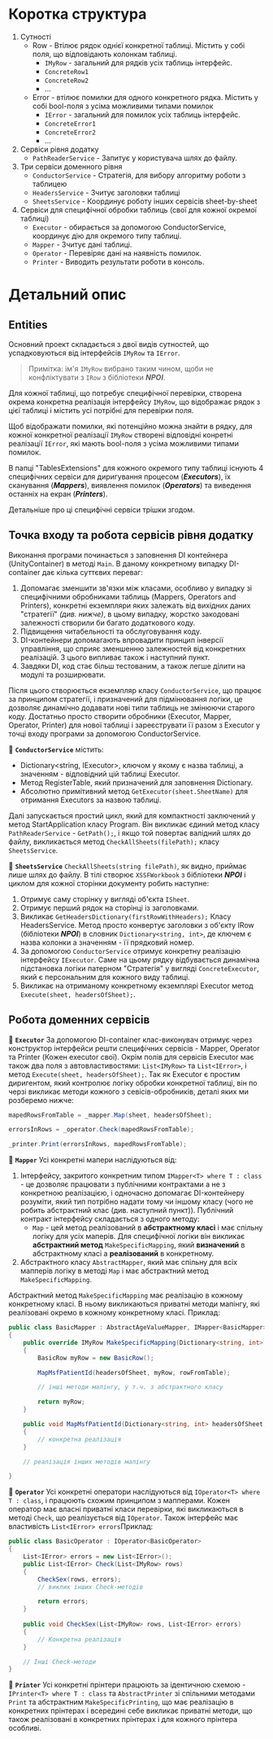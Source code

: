 # Коротка структура

1. Сутності
   - Row - Втілює рядок однієї конкретної таблиці. Містить у собі поля, що відповідають колонкам таблиці.
     - `IMyRow` - загальний для рядків усіх таблиць інтерфейс.
     - `ConcreteRow1`
     - `ConcreteRow2`
     - ... 
   - Error - втілює помилки для одного конкретного рядка. Містить у собі bool-поля з усіма можливими типами помилок
     - `IError` - загальний для помилок усіх таблиць інтерфейс.
     - `ConcreteError1`
     - `ConcreteError2`
     - ...
2. Сервіси рівня додатку
   - `PathReaderService` - Запитує у користувача шлях до файлу. 
3. Три сервіси доменного рівня
   - `ConductorService` - Стратегія, для вибору алгоритму роботи з таблицею
   - `HeadersService` - Зчитує заголовки таблиці
   - `SheetsService` - Координує роботу інших сервісів sheet-by-sheet
4. Сервіси для специфічної обробки таблиць (свої для кожної окремої таблиці)
   - `Executor` - обирається за допомогою ConductorService, координує дію для окремого типу таблиці.
   - `Mapper` - Зчитує дані таблиці.
   - `Operator` - Перевіряє дані на наявність помилок.
   - `Printer` - Виводить результати роботи в консоль.


# Детальний опис
## Entities

Основний проект складається з двої видів сутностей, що успадковуються від інтерфейсів `IMyRow` та `IError`. 

> Примітка: ім'я `IMyRow` вибрано таким чином, щоби не конфліктувати з `IRow` з бібліотеки ***NPOI***.

Для кожної таблиці, що потребує специфічної перевірки, створена окрема конкретна реалізація інтерфейсу `IMyRow`, що відображає рядок з цієї таблиці і містить усі потрібні для перевірки поля. 

Щоб відображати помилки, які потенційно можна знайти в рядку, для кожної конкретної реалізації `IMyRow` створені відповідні конретні реалізації `IError`, які мають bool-поля з усіма можливими типами помилок.  

В папці "TablesExtensions" для кожного окремого типу таблиці існують 4 специфічних сервіси для диригування процесом (***Executors***), їх сканування (***Mappers***), виявлення помилок (***Operators***) та виведення останніх на екран (***Printers***).

Детальніше про ці специфічні сервіси трішки згодом.

## Точка входу та робота сервісів рівня додатку
Виконання програми починається з заповнення DI контейнера (UnityContainer) в методі `Main`. В даному конкретному випадку DI-container дає кілька суттєвих переваг:
1. Допомагає зменшити зв'язки між класами, особливо у випадку зі специфічними обробниками таблиць (Mappers, Operators and Printers), конкретні екземпляри яких залежать від вихідних даних "стратегії" *(див. нижче)*, в цьому випадку, жорстко закодовані залежності створили би багато додаткового коду. 
2. Підвищення читабельності та обслуговування коду.
3. DI-контейнери допомагають впровадити принцип інверсії управління, що сприяє зменшенню залежностей від конкретних реалізацій. З цього випливає також і наступний пункт.
4. Завдяки DI, код стає більш тестованим, а також легше ділити на модулі та розширювати.

Після цього створюється екземпляр класу `ConductorService`, що працює за принципом стратегії, і призначений для підмінювання логіки, це дозволяє динамічно додавати нові типи таблиць не змінюючи старого коду. Достатньо просто створити обробники (Executor, Mapper, Operator, Printer) для нової таблиці і зареєструвати її разом з Executor у точці входу програми за допомогою ConductorService.

:pushpin: **`ConductorService`** містить: 
 - Dictionary<string, IExecutor>, ключом у якому є назва таблиці, а значенням - відповідний цій таблиці Executor. 
 - Метод RegisterTable, який призначений для заповнення Dictionary. 
 - Абсолютно примітивний метод `GetExecutor(sheet.SheetName)` для отримання Executors за назвою таблиці.

Далі запускається простий цикл, який для компактності заключений у метод StartApplication класу Program. Він викликає єдиний метод класу `PathReaderService` - `GetPath();`, і якщо той повертає валідний шлях до файлу, викликається метод `CheckAllSheets(filePath);` класу `SheetsService`. 

:pushpin: **`SheetsService`**
`CheckAllSheets(string filePath)`, як видно, приймає лише шлях до файлу. В тілі створює `XSSFWorkbook` з бібліотеки ***NPOI*** і циклом для кожної сторінки документу робить наступне:
1. Отримує саму сторінку у вигляді об'єкта `ISheet`.
2. Отримує перший рядок на сторінці із заголовками.
3. Викликає `GetHeadersDictionary(firstRowWithHeaders);` Класу HeadersService. Метод просто конвертує заголовки з об'єкту IRow (бібліотеки ***NPOI***) в словник `Dictionary<string, int>`, де ключем є назва колонки а значенням - її прядковий номер.
4. За допомогою `ConductorService` отримує конкретну реалізацію інтерфейсу `IExecutor`. Саме на цьому рядку відбувається динамічна підстановка логіки патерном "Стратегія" у вигляді `ConcreteExecutor`, який є персональним для кожного виду таблиці.
5. Викликає на отриманому конкретному екземплярі Executor метод `Execute(sheet, headersOfSheet);`. 

## Робота доменних сервісів
:pushpin: **`Executor`**
За допомогою DI-container клас-виконувач отримує через конструктор інтерфейси решти специфічних сервісів - Mapper, Operator та Printer (Кожен executor свої). Окрім полів для сервісів Executor має також два поля з автовластивостями: `List<IMyRow>` та `List<IError>`, і метод `Execute(sheet, headersOfSheet);`. Так як Executor є простим диригентом, який контролює логіку обробки конкретної таблиці, він по черзі викликає методи кожного з севісів-обробників, деталі яких ми розберемо нижче:
```C#
mapedRowsFromTable = _mapper.Map(sheet, headersOfSheet);

errorsInRows = _operator.Check(mapedRowsFromTable);

_printer.Print(errorsInRows, mapedRowsFromTable);
```
:pushpin: **`Mapper`**
Усі конкретні мапери наслідуються від:
1. Інтерфейсу, закритого конкретним типом `IMapper<T> where T : class` - це дозволяє працювати з публічними контрактами а не з конкретною реалізацією, і одночасно допомагає DI-контейнеру розуміти, який тип потрібно надати тому чи іншому класу (чого не робить абстрактний клас (див. наступний пункт)). Публічний контракт інтерфейсу складається з одного методу:
   - `Map` - цей метод реалізований в **абстрактному класі** і має спільну логіку для усіх маперів. Для специфічної логіки він викликає **абстрактний метод** `MakeSpecificMapping`, який **визначений** в абстрактному класі а **реалізований** в конкретному.
2. Абстрактного класу `AbstractMapper`, який має спільну для всіх мапперів логіку в методі `Map` і має абстрактний метод `MakeSpecificMapping`.

Абстрактний метод `MakeSpecificMapping` має реалізацію в кожному конкретному класі. В ньому викликаються приватні методи мапінгу, які реалізовані окремо в кожному конкретному класі. Приклад:

```C#
public class BasicMapper : AbstractAgeValueMapper, IMapper<BasicMapper>
{
    public override IMyRow MakeSpecificMapping(Dictionary<string, int> headersOfSheet, IRow rowFromTable)
    {
        BasicRow myRow = new BasicRow();

        MapMsfPatientId(headersOfSheet, myRow, rowFromTable);

        // інші методи мапінгу, у т.ч. з абстрактного класу

        return myRow;
    }

    public void MapMsfPatientId(Dictionary<string, int> headersOfSheet, BasicRow myRow, IRow rowFromTable)
    {
        // конкретна реалізація
    }

    // реалізація інших методів мапінгу

}
```

:pushpin: **`Operator`**
Усі конкретні оператори наслідуються від `IOperator<T> where T : class`, і працюють схожим принципом з мапперами. Кожен оператор має власні приватні класи перевірки, які викликаються в методі `Check`, що реалізується від `IOperator`. Також інтерфейс має властивість `List<IError> errors`Приклад:
``` C#
public class BasicOperator : IOperator<BasicOperator>
{
    List<IError> errors = new List<IError>();
    public List<IError> Check(List<IMyRow> rows)
    {
        CheckSex(rows, errors);
        // виклик інших Check-методів

        return errors;
    }
    
    public void CheckSex(List<IMyRow> rows, List<IError> errors)
    {
        // Конкретна реалізація
    }

    // Інші Check-методи
}
```

:pushpin: **`Printer`**
Усі конкретні прінтери працюють за ідентичною схемою - `IPrinter<T> where T : class` та `AbstractPrinter` зі спільними методами `Print` та абстрактним `MakeSpecificPrinting`, що має реалізацію в конкретних прінтерах і всередині себе викликає приватні методи, що також реалізовані в конкретних прінтерах і для кожного прінтера особливі. 